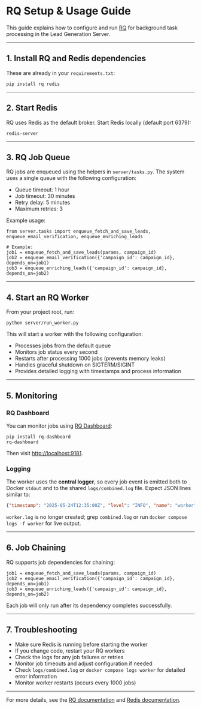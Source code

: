# RQ Setup & Usage Guide

This guide explains how to configure and run [RQ](https://python-rq.org/) for background task processing in the Lead Generation Server.

---

## 1. Install RQ and Redis dependencies

These are already in your `requirements.txt`:

```
pip install rq redis
```

---

## 2. Start Redis

RQ uses Redis as the default broker. Start Redis locally (default port 6379):

```
redis-server
```

---

## 3. RQ Job Queue

RQ jobs are enqueued using the helpers in `server/tasks.py`. The system uses a single queue with the following configuration:

- Queue timeout: 1 hour
- Job timeout: 30 minutes
- Retry delay: 5 minutes
- Maximum retries: 3

Example usage:
```
from server.tasks import enqueue_fetch_and_save_leads, enqueue_email_verification, enqueue_enriching_leads

# Example:
job1 = enqueue_fetch_and_save_leads(params, campaign_id)
job2 = enqueue_email_verification({'campaign_id': campaign_id}, depends_on=job1)
job3 = enqueue_enriching_leads({'campaign_id': campaign_id}, depends_on=job2)
```

---

## 4. Start an RQ Worker

From your project root, run:

```
python server/run_worker.py
```

This will start a worker with the following configuration:
- Processes jobs from the default queue
- Monitors job status every second
- Restarts after processing 1000 jobs (prevents memory leaks)
- Handles graceful shutdown on SIGTERM/SIGINT
- Provides detailed logging with timestamps and process information

---

## 5. Monitoring

### RQ Dashboard
You can monitor jobs using [RQ Dashboard](https://github.com/eoranged/rq-dashboard):

```
pip install rq-dashboard
rq-dashboard
```

Then visit [http://localhost:9181](http://localhost:9181).

### Logging

The worker uses the **central logger**, so every job event is emitted both to Docker `stdout` and to the shared `logs/combined.log` file.  Expect JSON lines similar to:

```json
{"timestamp": "2025-05-24T12:35:00Z", "level": "INFO", "name": "worker", "message": "Started job 123", "component": "rq"}
```

`worker.log` is no longer created; grep `combined.log` or run `docker compose logs -f worker` for live output.

---

## 6. Job Chaining

RQ supports job dependencies for chaining:

```
job1 = enqueue_fetch_and_save_leads(params, campaign_id)
job2 = enqueue_email_verification({'campaign_id': campaign_id}, depends_on=job1)
job3 = enqueue_enriching_leads({'campaign_id': campaign_id}, depends_on=job2)
```

Each job will only run after its dependency completes successfully.

---

## 7. Troubleshooting
- Make sure Redis is running before starting the worker
- If you change code, restart your RQ workers
- Check the logs for any job failures or retries
- Monitor job timeouts and adjust configuration if needed
- Check `logs/combined.log` or `docker compose logs worker` for detailed error information
- Monitor worker restarts (occurs every 1000 jobs)

---

For more details, see the [RQ documentation](https://python-rq.org/) and [Redis documentation](https://redis.io/docs/). 
